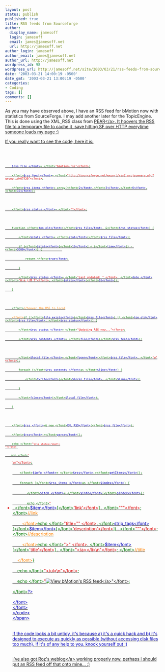 ```yaml
---
layout: post
status: publish
published: true
title: RSS feeds from Sourceforge
author:
  display_name: jamesoff
  login: jamesoff
  email: james@jamesoff.net
  url: http://jamesoff.net
author_login: jamesoff
author_email: james@jamesoff.net
author_url: http://jamesoff.net
wordpress_id: 98
wordpress_url: http://jamesoff.net/site/2003/03/21/rss-feeds-from-sourceforge/
date: '2003-03-21 14:00:19 -0500'
date_gmt: '2003-03-21 13:00:19 -0500'
categories:
- Coding
tags: []
comments: []
---
```

<p>As you may have observed above, I have an RSS feed for bMotion now with statistics from SourceForge. I may add another later for the TopicEngine. This is done using the XML_RSS class from <a href="http:&#47;&#47;pear.php.net" target="_blank">PEAR<&#47;a>. It hoovers the RSS file to a temporary file to cache it, save hitting SF over HTTP everytime someone loads my page :)<br &#47;></p>
<p>If you really want to see the code, here it is:<br &#47;></p>
<p><span style="font-size:8pt"><br />
<code><font color="#000000"><br />
<font color="#0000BB"><?php<br />
<br &#47;>&nbsp;&nbsp;&nbsp;&nbsp;$rss_file <&#47;font><font color="#007700">= <&#47;font><font color="#DD0000">"bmotion.rss"<&#47;font><font color="#007700">;<br />
<br &#47;>&nbsp;&nbsp;&nbsp;&nbsp;<&#47;font><font color="#0000BB">$rss_feed <&#47;font><font color="#007700">= <&#47;font><font color="#DD0000">"http:&#47;&#47;sourceforge.net&#47;export&#47;rss2_projsummary.php?group_id=67459"<&#47;font><font color="#007700">;<br />
<br &#47;>&nbsp;&nbsp;&nbsp;&nbsp;<&#47;font><font color="#0000BB">$rss_items <&#47;font><font color="#007700">= array(<&#47;font><font color="#0000BB">2<&#47;font><font color="#007700">,<&#47;font><font color="#0000BB">3<&#47;font><font color="#007700">,<&#47;font><font color="#0000BB">6<&#47;font><font color="#007700">,<&#47;font><font color="#0000BB">10<&#47;font><font color="#007700">);<br />
<br &#47;><br />
<br &#47;>&nbsp;&nbsp;&nbsp;&nbsp;<&#47;font><font color="#0000BB">$rss_status <&#47;font><font color="#007700">= <&#47;font><font color="#DD0000">""<&#47;font><font color="#007700">;<br />
<br &#47;><br />
<br &#47;>&nbsp;&nbsp;&nbsp;&nbsp;function <&#47;font><font color="#0000BB">too_old<&#47;font><font color="#007700">(<&#47;font><font color="#0000BB">$rss_file<&#47;font><font color="#007700">, &amp;<&#47;font><font color="#0000BB">$rss_status<&#47;font><font color="#007700">) {<br />
<br &#47;>&nbsp;&nbsp;&nbsp;&nbsp;&nbsp;&nbsp;&nbsp;&nbsp;<&#47;font><font color="#0000BB">$stats <&#47;font><font color="#007700">= <&#47;font><font color="#0000BB">stat<&#47;font><font color="#007700">(<&#47;font><font color="#0000BB">$rss_file<&#47;font><font color="#007700">);<br />
<br &#47;>&nbsp;&nbsp;&nbsp;&nbsp;&nbsp;&nbsp;&nbsp;&nbsp;if (<&#47;font><font color="#0000BB">$stats<&#47;font><font color="#007700">[<&#47;font><font color="#0000BB">10<&#47;font><font color="#007700">] < (<&#47;font><font color="#0000BB">time<&#47;font><font color="#007700">() - <&#47;font><font color="#0000BB">3600<&#47;font><font color="#007700">)) {&nbsp;&nbsp;&nbsp;&nbsp;&nbsp;&nbsp;&nbsp;&nbsp;&nbsp;&nbsp;&nbsp;&nbsp;<br />
<br &#47;>&nbsp;&nbsp;&nbsp;&nbsp;&nbsp;&nbsp;&nbsp;&nbsp;&nbsp;&nbsp;&nbsp;&nbsp;return <&#47;font><font color="#0000BB">true<&#47;font><font color="#007700">;<br />
<br &#47;>&nbsp;&nbsp;&nbsp;&nbsp;&nbsp;&nbsp;&nbsp;&nbsp;}<br />
<br &#47;>&nbsp;&nbsp;&nbsp;&nbsp;&nbsp;&nbsp;&nbsp;&nbsp;<&#47;font><font color="#0000BB">$rss_status <&#47;font><font color="#007700">= <&#47;font><font color="#DD0000">"Last updated: " <&#47;font><font color="#007700">. <&#47;font><font color="#0000BB">date <&#47;font><font color="#007700">(<&#47;font><font color="#DD0000">"H:m j&#47;M T"<&#47;font><font color="#007700">, <&#47;font><font color="#0000BB">$stats<&#47;font><font color="#007700">[<&#47;font><font color="#0000BB">10<&#47;font><font color="#007700">]);<br />
<br &#47;>&nbsp;&nbsp;&nbsp;&nbsp;}<br />
<br &#47;><br />
<br &#47;>&nbsp;&nbsp;&nbsp;&nbsp;<&#47;font><font color="#FF8000">&#47;&#47;hoover the RSS to local<br />
<br &#47;>&nbsp;&nbsp;&nbsp;&nbsp;<&#47;font><font color="#007700">if (!<&#47;font><font color="#0000BB">file_exists<&#47;font><font color="#007700">(<&#47;font><font color="#0000BB">$rss_file<&#47;font><font color="#007700">) || <&#47;font><font color="#0000BB">too_old<&#47;font><font color="#007700">(<&#47;font><font color="#0000BB">$rss_file<&#47;font><font color="#007700">, <&#47;font><font color="#0000BB">$rss_status<&#47;font><font color="#007700">)) {<br />
<br &#47;>&nbsp;&nbsp;&nbsp;&nbsp;&nbsp;&nbsp;&nbsp;&nbsp;<&#47;font><font color="#0000BB">$rss_status <&#47;font><font color="#007700">= <&#47;font><font color="#DD0000">"Updating RSS now..."<&#47;font><font color="#007700">;<br />
<br &#47;>&nbsp;&nbsp;&nbsp;&nbsp;&nbsp;&nbsp;&nbsp;&nbsp;<&#47;font><font color="#0000BB">$rss_contents <&#47;font><font color="#007700">= <&#47;font><font color="#0000BB">file<&#47;font><font color="#007700">(<&#47;font><font color="#0000BB">$rss_feed<&#47;font><font color="#007700">);<br />
<br &#47;><br />
<br &#47;>&nbsp;&nbsp;&nbsp;&nbsp;&nbsp;&nbsp;&nbsp;&nbsp;<&#47;font><font color="#0000BB">$local_file <&#47;font><font color="#007700">= <&#47;font><font color="#0000BB">fopen<&#47;font><font color="#007700">(<&#47;font><font color="#0000BB">$rss_file<&#47;font><font color="#007700">, <&#47;font><font color="#DD0000">"w"<&#47;font><font color="#007700">);<br />
<br &#47;>&nbsp;&nbsp;&nbsp;&nbsp;&nbsp;&nbsp;&nbsp;&nbsp;foreach (<&#47;font><font color="#0000BB">$rss_contents <&#47;font><font color="#007700">as <&#47;font><font color="#0000BB">$line<&#47;font><font color="#007700">) {<br />
<br &#47;>&nbsp;&nbsp;&nbsp;&nbsp;&nbsp;&nbsp;&nbsp;&nbsp;&nbsp;&nbsp;&nbsp;&nbsp;<&#47;font><font color="#0000BB">fwrite<&#47;font><font color="#007700">(<&#47;font><font color="#0000BB">$local_file<&#47;font><font color="#007700">, <&#47;font><font color="#0000BB">$line<&#47;font><font color="#007700">);<br />
<br &#47;>&nbsp;&nbsp;&nbsp;&nbsp;&nbsp;&nbsp;&nbsp;&nbsp;}<br />
<br &#47;>&nbsp;&nbsp;&nbsp;&nbsp;&nbsp;&nbsp;&nbsp;&nbsp;<&#47;font><font color="#0000BB">fclose<&#47;font><font color="#007700">(<&#47;font><font color="#0000BB">$local_file<&#47;font><font color="#007700">);<br />
<br &#47;>&nbsp;&nbsp;&nbsp;&nbsp;}<br />
<br &#47;><br />
<br &#47;>&nbsp;&nbsp;&nbsp;&nbsp;<&#47;font><font color="#0000BB">$rss <&#47;font><font color="#007700">=&amp; new <&#47;font><font color="#0000BB">XML_RSS<&#47;font><font color="#007700">(<&#47;font><font color="#0000BB">$rss_file<&#47;font><font color="#007700">);<br />
<br &#47;>&nbsp;&nbsp;&nbsp;&nbsp;<&#47;font><font color="#0000BB">$rss<&#47;font><font color="#007700">-><&#47;font><font color="#0000BB">parse<&#47;font><font color="#007700">();<br />
<br &#47;>&nbsp;&nbsp;&nbsp;&nbsp;echo <&#47;font><font color="#DD0000">"<small>$rss_status<&#47;small><br>"<&#47;font><font color="#007700">;<br />
<br &#47;>&nbsp;&nbsp;&nbsp;&nbsp;echo <&#47;font><font color="#DD0000">"
<ul>\n"<&#47;font><font color="#007700">;<br />
<br &#47;>&nbsp;&nbsp;&nbsp;&nbsp;<&#47;font><font color="#0000BB">$info <&#47;font><font color="#007700">= <&#47;font><font color="#0000BB">$rss<&#47;font><font color="#007700">-><&#47;font><font color="#0000BB">getItems<&#47;font><font color="#007700">();<br />
<br &#47;>&nbsp;&nbsp;&nbsp;&nbsp;foreach (<&#47;font><font color="#0000BB">$rss_items <&#47;font><font color="#007700">as <&#47;font><font color="#0000BB">$index<&#47;font><font color="#007700">) {<br />
<br &#47;>&nbsp;&nbsp;&nbsp;&nbsp;&nbsp;&nbsp;&nbsp;&nbsp;<&#47;font><font color="#0000BB">$item <&#47;font><font color="#007700">= <&#47;font><font color="#0000BB">$info<&#47;font><font color="#007700">[<&#47;font><font color="#0000BB">$index<&#47;font><font color="#007700">];<br />
<br &#47;>&nbsp;&nbsp;&nbsp;&nbsp;&nbsp;&nbsp;&nbsp;&nbsp;echo <&#47;font><font color="#DD0000">"
<li><a href="" <&#47;font><font color="#007700">. <&#47;font><font color="#0000BB">$item<&#47;font><font color="#007700">[<&#47;font><font color="#DD0000">'link'<&#47;font><font color="#007700">] . <&#47;font><font color="#DD0000">"""<&#47;font><font color="#007700">; <&#47;font><font color="#FF8000">&#47;&#47;link<br />
<br &#47;>&nbsp;&nbsp;&nbsp;&nbsp;&nbsp;&nbsp;&nbsp;&nbsp;<&#47;font><font color="#007700">echo <&#47;font><font color="#DD0000">"title="" <&#47;font><font color="#007700">. <&#47;font><font color="#0000BB">strip_tags<&#47;font><font color="#007700">(<&#47;font><font color="#0000BB">$item<&#47;font><font color="#007700">[<&#47;font><font color="#DD0000">'description'<&#47;font><font color="#007700">]) . <&#47;font><font color="#DD0000">"""<&#47;font><font color="#007700">; <&#47;font><font color="#FF8000">&#47;&#47;description<br />
<br &#47;>&nbsp;&nbsp;&nbsp;&nbsp;&nbsp;&nbsp;&nbsp;&nbsp;<&#47;font><font color="#007700">echo <&#47;font><font color="#DD0000">">" <&#47;font><font color="#007700">. <&#47;font><font color="#0000BB">$item<&#47;font><font color="#007700">[<&#47;font><font color="#DD0000">'title'<&#47;font><font color="#007700">] . <&#47;font><font color="#DD0000">"<&#47;a><&#47;li>\n"<&#47;font><font color="#007700">; <&#47;font><font color="#FF8000">&#47;&#47;title<br />
<br &#47;>&nbsp;&nbsp;&nbsp;&nbsp;<&#47;font><font color="#007700">}<br />
<br &#47;>&nbsp;&nbsp;&nbsp;&nbsp;echo <&#47;font><font color="#DD0000">"<&#47;ul>\n"<&#47;font><font color="#007700">;<br />
<br &#47;>&nbsp;&nbsp;&nbsp;&nbsp;echo <&#47;font><font color="#DD0000">"<a href="http:&#47;&#47;sourceforge.net&#47;export&#47;rss2_projsummary.php?group_id=67459"><img src="b2-img&#47;xml.gif" border="0" title="View bMotion's RSS feed"><&#47;a>"<&#47;font><font color="#007700">;<br />
<br &#47;><&#47;font><font color="#0000BB">?><br />
<br &#47;><&#47;font><br />
<&#47;font><br />
<&#47;code><br />
<&#47;span><br />
<br &#47;><br />
If the code looks a bit untidy, it's because a) it's a quick hack and b) it's designed to execute as quickly as possible (without accessing disk files too much). If it's of any help to you, knock yourself out :)<br &#47;><br &#47;></p>
<p>I've also got <a href="http:&#47;&#47;www.greeneyez.co.uk" target="_blank">Roz's weblog<&#47;a> working properly now, perhaps I should put an RSS feed off that onto mine... :)</p>
